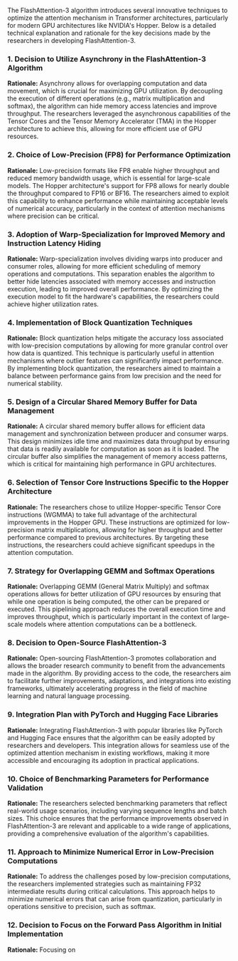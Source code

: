 The FlashAttention-3 algorithm introduces several innovative techniques to optimize the attention mechanism in Transformer architectures, particularly for modern GPU architectures like NVIDIA's Hopper. Below is a detailed technical explanation and rationale for the key decisions made by the researchers in developing FlashAttention-3.

### 1. Decision to Utilize Asynchrony in the FlashAttention-3 Algorithm
**Rationale:** Asynchrony allows for overlapping computation and data movement, which is crucial for maximizing GPU utilization. By decoupling the execution of different operations (e.g., matrix multiplication and softmax), the algorithm can hide memory access latencies and improve throughput. The researchers leveraged the asynchronous capabilities of the Tensor Cores and the Tensor Memory Accelerator (TMA) in the Hopper architecture to achieve this, allowing for more efficient use of GPU resources.

### 2. Choice of Low-Precision (FP8) for Performance Optimization
**Rationale:** Low-precision formats like FP8 enable higher throughput and reduced memory bandwidth usage, which is essential for large-scale models. The Hopper architecture's support for FP8 allows for nearly double the throughput compared to FP16 or BF16. The researchers aimed to exploit this capability to enhance performance while maintaining acceptable levels of numerical accuracy, particularly in the context of attention mechanisms where precision can be critical.

### 3. Adoption of Warp-Specialization for Improved Memory and Instruction Latency Hiding
**Rationale:** Warp-specialization involves dividing warps into producer and consumer roles, allowing for more efficient scheduling of memory operations and computations. This separation enables the algorithm to better hide latencies associated with memory accesses and instruction execution, leading to improved overall performance. By optimizing the execution model to fit the hardware's capabilities, the researchers could achieve higher utilization rates.

### 4. Implementation of Block Quantization Techniques
**Rationale:** Block quantization helps mitigate the accuracy loss associated with low-precision computations by allowing for more granular control over how data is quantized. This technique is particularly useful in attention mechanisms where outlier features can significantly impact performance. By implementing block quantization, the researchers aimed to maintain a balance between performance gains from low precision and the need for numerical stability.

### 5. Design of a Circular Shared Memory Buffer for Data Management
**Rationale:** A circular shared memory buffer allows for efficient data management and synchronization between producer and consumer warps. This design minimizes idle time and maximizes data throughput by ensuring that data is readily available for computation as soon as it is loaded. The circular buffer also simplifies the management of memory access patterns, which is critical for maintaining high performance in GPU architectures.

### 6. Selection of Tensor Core Instructions Specific to the Hopper Architecture
**Rationale:** The researchers chose to utilize Hopper-specific Tensor Core instructions (WGMMA) to take full advantage of the architectural improvements in the Hopper GPU. These instructions are optimized for low-precision matrix multiplications, allowing for higher throughput and better performance compared to previous architectures. By targeting these instructions, the researchers could achieve significant speedups in the attention computation.

### 7. Strategy for Overlapping GEMM and Softmax Operations
**Rationale:** Overlapping GEMM (General Matrix Multiply) and softmax operations allows for better utilization of GPU resources by ensuring that while one operation is being computed, the other can be prepared or executed. This pipelining approach reduces the overall execution time and improves throughput, which is particularly important in the context of large-scale models where attention computations can be a bottleneck.

### 8. Decision to Open-Source FlashAttention-3
**Rationale:** Open-sourcing FlashAttention-3 promotes collaboration and allows the broader research community to benefit from the advancements made in the algorithm. By providing access to the code, the researchers aim to facilitate further improvements, adaptations, and integrations into existing frameworks, ultimately accelerating progress in the field of machine learning and natural language processing.

### 9. Integration Plan with PyTorch and Hugging Face Libraries
**Rationale:** Integrating FlashAttention-3 with popular libraries like PyTorch and Hugging Face ensures that the algorithm can be easily adopted by researchers and developers. This integration allows for seamless use of the optimized attention mechanism in existing workflows, making it more accessible and encouraging its adoption in practical applications.

### 10. Choice of Benchmarking Parameters for Performance Validation
**Rationale:** The researchers selected benchmarking parameters that reflect real-world usage scenarios, including varying sequence lengths and batch sizes. This choice ensures that the performance improvements observed in FlashAttention-3 are relevant and applicable to a wide range of applications, providing a comprehensive evaluation of the algorithm's capabilities.

### 11. Approach to Minimize Numerical Error in Low-Precision Computations
**Rationale:** To address the challenges posed by low-precision computations, the researchers implemented strategies such as maintaining FP32 intermediate results during critical calculations. This approach helps to minimize numerical errors that can arise from quantization, particularly in operations sensitive to precision, such as softmax.

### 12. Decision to Focus on the Forward Pass Algorithm in Initial Implementation
**Rationale:** Focusing on